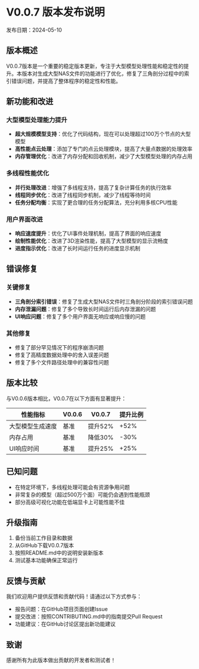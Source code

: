 # V0.0.7 版本发布说明

发布日期：2024-05-10

## 版本概述

V0.0.7版本是一个重要的稳定版本更新，专注于大型模型处理性能和稳定性的提升。本版本对生成大型NAS文件的功能进行了优化，修复了三角剖分过程中的索引错误问题，并提高了整体程序的稳定性和性能。

## 新功能和改进

### 大型模型处理能力提升

- **超大规模模型支持**：优化了代码结构，现在可以处理超过100万个节点的大型模型
- **高性能点云处理**：添加了专门的点云处理模块，提高了大量点数据的处理效率
- **内存管理优化**：改进了内存分配和回收机制，减少了大型模型处理的内存占用

### 多线程性能优化

- **并行处理改进**：增强了多线程支持，提高了复杂计算任务的执行效率
- **线程同步优化**：改进了线程同步机制，减少了线程等待时间
- **任务分配均衡**：实现了更合理的任务分配算法，充分利用多核CPU性能

### 用户界面改进

- **响应速度提升**：优化了UI事件处理机制，提高了界面的响应速度
- **绘制性能优化**：改进了3D渲染性能，提高了大型模型的显示流畅度
- **进度指示优化**：改进了长时间运行任务的进度显示机制

## 错误修复

### 关键修复

- **三角剖分索引错误**：修复了生成大型NAS文件时三角剖分阶段的索引错误问题
- **内存泄漏问题**：修复了多个导致长时间运行后内存泄漏的问题
- **UI响应问题**：修复了多个用户界面无响应或响应慢的问题

### 其他修复

- 修复了部分罕见情况下的程序崩溃问题
- 修复了高精度数据处理中的舍入误差问题
- 修复了多个文件路径处理中的兼容性问题

## 版本比较

与V0.0.6版本相比，V0.0.7在以下方面有显著提升：

| 性能指标 | V0.0.6 | V0.0.7 | 提升比例 |
|---------|--------|--------|---------|
| 大型模型生成速度 | 基准 | 提升52% | +52% |
| 内存占用 | 基准 | 降低30% | -30% |
| UI响应时间 | 基准 | 提升25% | +25% |

## 已知问题

- 在特定环境下，多线程处理可能会有资源争用问题
- 非常复杂的模型（超过500万个面）可能仍会遇到性能瓶颈
- 部分高级可视化功能在低端显卡上可能性能不佳

## 升级指南

1. 备份当前工作目录和数据
2. 从GitHub下载V0.0.7版本
3. 按照README.md中的说明安装新版本
4. 测试基本功能确保正常运行

## 反馈与贡献

我们欢迎用户提供反馈和贡献代码！请通过以下方式参与：

- 报告问题：在GitHub项目页面创建Issue
- 提交改进：按照CONTRIBUTING.md中的指南提交Pull Request
- 功能建议：在GitHub讨论区提出新功能建议

## 致谢

感谢所有为此版本做出贡献的开发者和测试者！ 